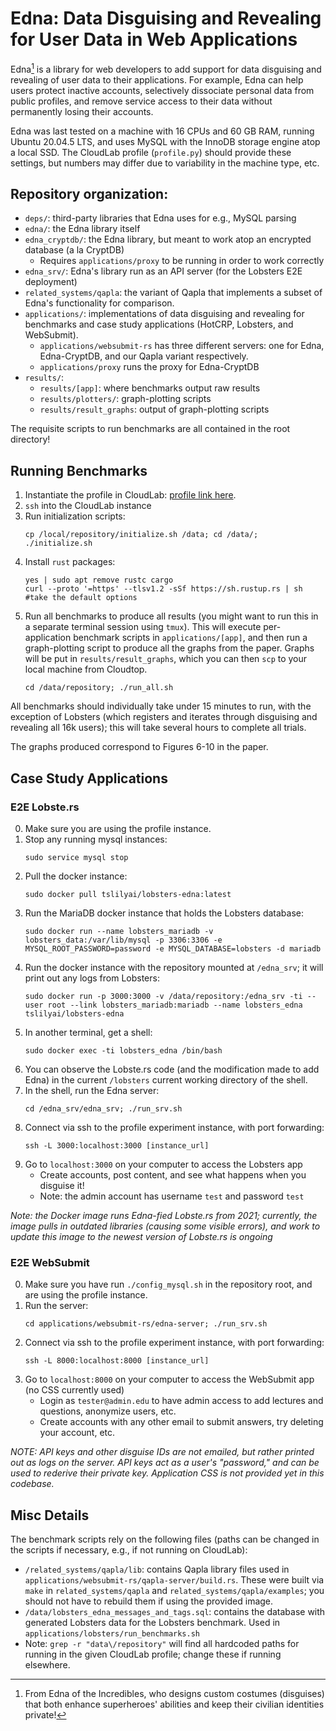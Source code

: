 # Edna: Data Disguising and Revealing for User Data in Web Applications

Edna[^*] is a library for web developers to add support for data disguising and
revealing of user data to their applications. For example, Edna can help users
protect inactive accounts, selectively dissociate personal data from public
profiles, and remove service access to their data without permanently losing
their accounts.

Edna was last tested on a machine with 16 CPUs and 60 GB RAM, running Ubuntu 20.04.5 LTS, and uses MySQL with the InnoDB storage engine atop a local SSD. The CloudLab profile (`profile.py`) should provide these settings, but numbers may differ due to variability in the machine type, etc.

## Repository organization:
* `deps/`: third-party libraries that Edna uses for e.g., MySQL parsing
* `edna/`: the Edna library itself
* `edna_cryptdb/`: the Edna library, but meant to work atop an encrypted database (a la CryptDB)
    *  Requires `applications/proxy` to be running in order to work correctly
* `edna_srv/`: Edna's library run as an API server (for the Lobsters E2E deployment)
* `related_systems/qapla`: the variant of Qapla that implements a subset of
    Edna's functionality for comparison.
* `applications/`: implementations of data disguising and revealing for
    benchmarks and case study applications (HotCRP, Lobsters, and WebSubmit).
    * `applications/websubmit-rs` has three different servers: one for Edna,
    Edna-CryptDB, and our Qapla variant respectively.
    * `applications/proxy` runs the proxy for Edna-CryptDB
* `results/`: 
    * `results/[app]`: where benchmarks output raw results 
    * `results/plotters/`: graph-plotting scripts 
    * `results/result_graphs`: output of graph-plotting scripts

The requisite scripts to run benchmarks are all contained in the root directory!

## Running Benchmarks
1. Instantiate the profile in CloudLab: [profile link here](https://www.cloudlab.us/p/Edna/UbuntuRepo).
2. `ssh` into the CloudLab instance
3. Run initialization scripts:
   ```
   cp /local/repository/initialize.sh /data; cd /data/; ./initialize.sh
   ```
4. Install `rust` packages:
   ```
   yes | sudo apt remove rustc cargo
   curl --proto '=https' --tlsv1.2 -sSf https://sh.rustup.rs | sh #take the default options
   ```
5. Run all benchmarks to produce all results (you might want to run this in a separate terminal session using `tmux`). This will execute per-application benchmark scripts in `applications/[app]`, and then run a graph-plotting script to produce all the graphs from the paper. Graphs will be put in `results/result_graphs`, which you can then `scp` to your local machine from Cloudtop.
   ```
   cd /data/repository; ./run_all.sh
   ``` 

All benchmarks should individually take under 15 minutes to run, with the exception of
Lobsters (which registers and iterates through disguising and revealing all 16k users); this will take 
several hours to complete all trials.

The graphs produced correspond to Figures 6-10 in the paper.

## Case Study Applications

### E2E Lobste.rs
0. Make sure you are using the profile instance.
1. Stop any running mysql instances:
   ```
   sudo service mysql stop
   ```
2. Pull the docker instance:
   ```
   sudo docker pull tslilyai/lobsters-edna:latest
   ```
3. Run the MariaDB docker instance that holds the Lobsters database:
   ```
   sudo docker run --name lobsters_mariadb -v lobsters_data:/var/lib/mysql -p 3306:3306 -e MYSQL_ROOT_PASSWORD=password -e MYSQL_DATABASE=lobsters -d mariadb
   ```
4. Run the docker instance with the repository mounted at `/edna_srv`; it will print out any logs from Lobsters:
   ```
   sudo docker run -p 3000:3000 -v /data/repository:/edna_srv -ti --user root --link lobsters_mariadb:mariadb --name lobsters_edna tslilyai/lobsters-edna
   ```
5. In another terminal, get a shell:
   ```
   sudo docker exec -ti lobsters_edna /bin/bash
   ```
6. You can observe the Lobste.rs code (and the modification made to add Edna) in the current `/lobsters` current working directory of the shell.
7. In the shell, run the Edna server:
   ```
   cd /edna_srv/edna_srv; ./run_srv.sh
   ```
8. Connect via ssh to the profile experiment instance, with port forwarding:
    ```
   ssh -L 3000:localhost:3000 [instance_url]
    ```
9. Go to `localhost:3000` on your computer to access the Lobsters app
      * Create accounts, post content, and see what happens when you disguise it!
      * Note: the admin account has username `test` and password `test`

_Note: the Docker image runs Edna-fied Lobste.rs from 2021; currently, the image pulls in outdated libraries (causing some visible errors), and work to update this image to the newest version of Lobste.rs is ongoing_

### E2E WebSubmit
0. Make sure you have run `./config_mysql.sh` in the repository root, and are using the profile instance.
1. Run the server:
   ```
   cd applications/websubmit-rs/edna-server; ./run_srv.sh
   ```
3. Connect via ssh to the profile experiment instance, with port forwarding:
   ```
   ssh -L 8000:localhost:8000 [instance_url]
   ```
4. Go to `localhost:8000` on your computer to access the WebSubmit app (no CSS currently used)
   * Login as `tester@admin.edu` to have admin access to add lectures and questions, anonymize users, etc.
   * Create accounts with any other email to submit answers, try deleting your account, etc.

_NOTE: API keys and other disguise IDs are not emailed, but rather printed out as logs on the server. API keys act as a user's "password," and can be used to rederive their private key. Application CSS is not provided yet in this codebase._

## Misc Details
The benchmark scripts rely on the following files (paths can be changed in the scripts if necessary, e.g., if not running on CloudLab):
* `/related_systems/qapla/lib`: contains Qapla library files used in `applications/websubmit-rs/qapla-server/build.rs`. These were built via `make` in `related_systems/qapla` and `related_systems/qapla/examples`; you should not have to rebuild them if using the provided image.
* `/data/lobsters_edna_messages_and_tags.sql`: contains the 
    database with generated Lobsters data for the Lobsters benchmark. Used in
    `applications/lobsters/run_benchmarks.sh`
* Note: `grep -r "data\/repository"` will find all hardcoded paths for running in the given CloudLab profile; change these if running elsewhere.


 [^*]: From Edna of the Incredibles, who designs custom  costumes (disguises) that both enhance superheroes' abilities and keep their civilian identities private!
